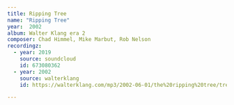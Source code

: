 ```yaml
---
title: Ripping Tree
name: "Ripping Tree"
year:  2002
album: Walter Klang era 2
composer: Chad Himmel, Mike Marbut, Rob Nelson
recordingz:
  - year: 2019
    source: soundcloud
    id: 673080362
  - year: 2002
    source: walterklang
    id: https://walterklang.com/mp3/2002-06-01/the%20ripping%20tree/tree_fixed.mp3

---
```


